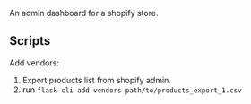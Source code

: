 An admin dashboard for a shopify store.

## Scripts
Add vendors:
1. Export products list from shopify admin.
2. run `flask cli add-vendors path/to/products_export_1.csv`
